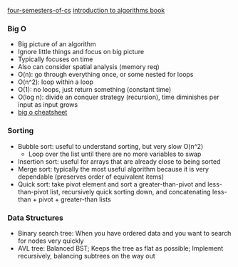 [four-semesters-of-cs](http://btholt.github.io/four-semesters-of-cs/)
[introduction to algorithms book](https://mitpress.mit.edu/books/introduction-algorithms)

### Big O
- Big picture of an algorithm
- Ignore little things and focus on big picture
- Typically focuses on time
- Also can consider spatial analysis (memory req)
- O(n): go through everything once, or some nested for loops
- O(n^2): loop within a loop
- O(1): no loops, just return something (constant time)
- O(log n): divide an conquer strategy (recursion), time diminishes per input as input grows
- [big o cheatsheet](http://bigocheatsheet.com)

### Sorting
- Bubble sort: useful to understand sorting, but very slow O(n^2)
  - Loop over the list until there are no more variables to swap
- Insertion sort: useful for arrays that are already close to being sorted
- Merge sort: typically the most useful algorithm because it is very dependable (preserves order of equivalent items)
- Quick sort: take pivot element and sort a greater-than-pivot and less-than-pivot list, recursively quick sorting down, and concatenating less-than + pivot + greater-than lists

### Data Structures
- Binary search tree: When you have ordered data and you want to search for nodes very quickly
- AVL tree: Balanced BST; Keeps the tree as flat as possible; Implement recursively, balancing subtrees on the way out
